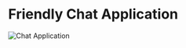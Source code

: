 # Friendly Chat Application

![Chat Application](https://www.dropbox.com/s/02z4v6oms4fzp6s/Screenshot%20%283%29.png?raw=1)
